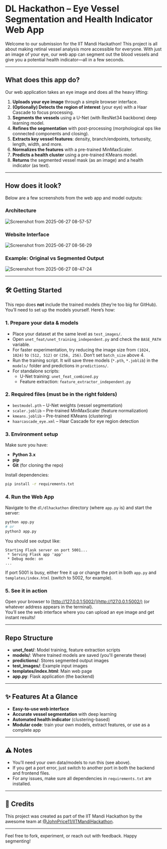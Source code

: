 # DL Hackathon – Eye Vessel Segmentation and Health Indicator Web App

Welcome to our submission for the IIT Mandi Hackathon! This project is all about making retinal vessel analysis more accessible for everyone. With just an image of your eye, our web app can segment out the blood vessels and give you a potential health indicator—all in a few seconds.

---

## What does this app do?

Our web application takes an eye image and does all the heavy lifting:

1. **Uploads your eye image** through a simple browser interface.
2. **(Optionally) Detects the region of interest** (your eye) with a Haar Cascade to focus processing.
3. **Segments the vessels** using a U-Net (with ResNet34 backbone) deep learning model.
4. **Refines the segmentation** with post-processing (morphological ops like connected components and closing).
5. **Extracts key vessel features**: density, branch/endpoints, tortuosity, length, width, and more.
6. **Normalizes the features** with a pre-trained MinMaxScaler.
7. **Predicts a health cluster** using a pre-trained KMeans model.
8. **Returns** the segmented vessel mask (as an image) and a health indicator (as text).

---

## How does it look?

Below are a few screenshots from the web app and model outputs:

### Architecture

![Screenshot from 2025-06-27 08-57-57](https://github.com/user-attachments/assets/6da9584a-f71c-4322-b815-c296b708e590)

### Website Interface

![Screenshot from 2025-06-27 08-56-29](https://github.com/user-attachments/assets/8268817d-9876-4399-b2c5-49e1f90632a3)

### Example: Original vs Segmented Output

![Screenshot from 2025-06-27 08-47-24](https://github.com/user-attachments/assets/06f3887a-3419-493e-b14e-487839adbb50)

---

## 🛠️ Getting Started

This repo does **not** include the trained models (they’re too big for GitHub). You’ll need to set up the models yourself. Here’s how:

### 1. Prepare your data & models

- Place your dataset at the same level as `test_images/`.
- Open `unet_feat/unet_training_independent.py` and check the `BASE_PATH` variable.
- For faster experimentation, try reducing the image size from `(1024, 1024)` to `(512, 512)` or `(256, 256)`. Don’t set `batch_size` above 4.
- Run the training script. It will save three models (`*.pth`, `*.joblib`) in the `models/` folder and predictions in `predictions/`.
- For standalone scripts:
  - U-Net training: `unet_feat_combined.py`
  - Feature extraction: `feature_extractor_independent.py`

### 2. Required files (must be in the right folders)

- `bestmodel.pth` – U-Net weights (vessel segmentation)
- `scaler.joblib` – Pre-trained MinMaxScaler (feature normalization)
- `kmeans.joblib` – Pre-trained KMeans (clustering)
- `haarcascade_eye.xml` – Haar Cascade for eye region detection

### 3. Environment setup

Make sure you have:

- **Python 3.x**
- **pip**
- **Git** (for cloning the repo)

Install dependencies:

```bash
pip install -r requirements.txt
```

### 4. Run the Web App

Navigate to the `dl/dlhackathon` directory (where `app.py` is) and start the server:

```bash
python app.py
# or
python3 app.py
```

You should see output like:

```
Starting Flask server on port 5001...
 * Serving Flask app 'app'
 * Debug mode: on
...
```

If port 5001 is busy, either free it up or change the port in both `app.py` and `templates/index.html` (switch to 5002, for example).

### 5. See it in action

Open your browser to [http://127.0.0.1:5002/](http://127.0.0.1:5002/) (or whatever address appears in the terminal).  
You’ll see the web interface where you can upload an eye image and get instant results!

---

## Repo Structure

- **unet_feat/**: Model training, feature extraction scripts
- **models/**: Where trained models are saved (you'll generate these)
- **predictions/**: Stores segmented output images
- **test_images/**: Example input images
- **templates/index.html**: Main web page
- **app.py**: Flask application (the backend)

---

## ✨ Features At a Glance

- **Easy-to-use web interface**
- **Accurate vessel segmentation** with deep learning
- **Automated health indicator** (clustering-based)
- **Modular code**: train your own models, extract features, or use as a complete app

---

## ⚠️ Notes

- You’ll need your own data/models to run this (see above).
- If you get a port error, just switch to another port in both the backend and frontend files.
- For any issues, make sure all dependencies in `requirements.txt` are installed.

---

## 👏 Credits

This project was created as part of the IIT Mandi Hackathon by the awesome team at [@JohnPrice11/IITMandiHackathon](https://github.com/JohnPrice11/IITMandiHackathon).

---

Feel free to fork, experiment, or reach out with feedback. Happy segmenting!
